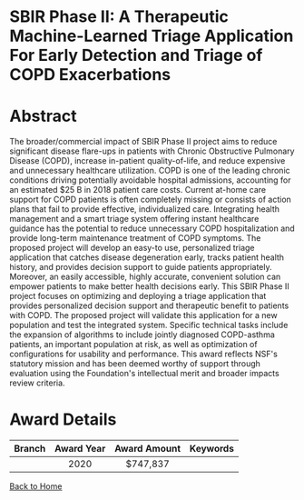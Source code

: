 
SBIR Phase II: A Therapeutic Machine-Learned Triage Application For Early Detection and Triage of COPD Exacerbations
====================================================================================================================

# Abstract


The broader/commercial impact of SBIR Phase II project aims to reduce significant disease flare-ups in patients with Chronic Obstructive Pulmonary Disease (COPD), increase in-patient quality-of-life, and reduce expensive and unnecessary healthcare utilization. COPD is one of the leading chronic conditions driving potentially avoidable hospital admissions, accounting for an estimated $25 B in 2018 patient care costs. Current at-home care support for COPD patients is often completely missing or consists of action plans that fail to provide effective, individualized care. Integrating health management and a smart triage system offering instant healthcare guidance has the potential to reduce unnecessary COPD hospitalization and provide long-term maintenance treatment of COPD symptoms. The proposed project will develop an easy-to use, personalized triage application that catches disease degeneration early, tracks patient health history, and provides decision support to guide patients appropriately. Moreover, an easily accessible, highly accurate, convenient solution can empower patients to make better health decisions early. This SBIR Phase II project focuses on optimizing and deploying a triage application that provides personalized decision support and therapeutic benefit to patients with COPD. The proposed project will validate this application for a new population and test the integrated system. Specific technical tasks include the expansion of algorithms to include jointly diagnosed COPD-asthma patients, an important population at risk, as well as optimization of configurations for usability and performance. This award reflects NSF's statutory mission and has been deemed worthy of support through evaluation using the Foundation's intellectual merit and broader impacts review criteria.  

# Award Details

|Branch|Award Year|Award Amount|Keywords|
| :---: | :---: | :---: | :---: |
||2020|$747,837||
  
  


[Back to Home](https://github.com/chrischow/dod_sbir_awards/JT/#570)
